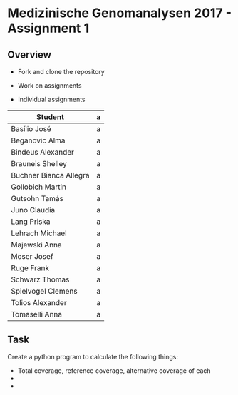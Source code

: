 # Medizinische Genomanalysen 2017 - Assignment 1

## Overview
* Fork and clone the repository
* Work on assignments

* Individual assignments

| Student | a | 
| ----- | --- |
| Basílio	José | a | 
| Beganovic	Alma | a | 
| Bindeus	Alexander | a | 
| Brauneis	Shelley | a | 
| Buchner	Bianca Allegra | a | 
| Gollobich	Martin | a | 
| Gutsohn	Tamás | a | 
| Juno	Claudia | a | 
| Lang	Priska | a | 
| Lehrach	Michael | a | 
| Majewski	Anna | a | 
| Moser	Josef | a | 
| Ruge	Frank | a | 
| Schwarz	Thomas | a | 
| Spielvogel	Clemens | a | 
| Tolios	Alexander | a | 
| Tomaselli	Anna | a | 


## Task
Create a python program to calculate the following things:
* Total coverage, reference coverage, alternative coverage of each 
*
*
